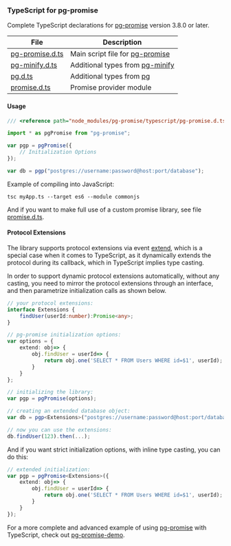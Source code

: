 ### TypeScript for pg-promise

Complete TypeScript declarations for [pg-promise] version 3.8.0 or later.

| File             | Description                      |
|------------------|----------------------------------|
|[pg-promise.d.ts] | Main script file for [pg-promise]|
|[pg-minify.d.ts]  | Additional types from [pg-minify]|
|[pg.d.ts]         | Additional types from [pg]|
|[promise.d.ts]    | Promise provider module|

#### Usage

```ts
/// <reference path="node_modules/pg-promise/typescript/pg-promise.d.ts" />

import * as pgPromise from "pg-promise";

var pgp = pgPromise({
    // Initialization Options
});

var db = pgp("postgres://username:password@host:port/database");
```

Example of compiling into JavaScript:

```
tsc myApp.ts --target es6 --module commonjs
```

And if you want to make full use of a custom promise library, see file [promise.d.ts]. 

#### Protocol Extensions

The library supports protocol extensions via event [extend], which is a special case when it comes to TypeScript,
as it dynamically extends the protocol during its callback, which in TypeScript implies type casting.

In order to support dynamic protocol extensions automatically, without any casting, you need to mirror the
protocol extensions through an interface, and then parametrize initialization calls as shown below. 

```ts
// your protocol extensions:
interface Extensions {
    findUser(userId:number):Promise<any>;
}

// pg-promise initialization options:
var options = {
    extend: obj=> {
        obj.findUser = userId=> {
            return obj.one('SELECT * FROM Users WHERE id=$1', userId);
        }
    }
};

// initializing the library:
var pgp = pgPromise(options);

// creating an extended database object:
var db = pgp<Extensions>("postgres://username:password@host:port/database");

// now you can use the extensions:
db.findUser(123).then(...);
```

And if you want strict initialization options, with inline type casting, you can do this:

```ts
// extended initialization:
var pgp = pgPromise<Extensions>({
    extend: obj=> {
        obj.findUser = userId=> {
            return obj.one('SELECT * FROM Users WHERE id=$1', userId);
        }
    }
});
```

For a more complete and advanced example of using [pg-promise] with TypeScript, check out [pg-promise-demo]. 

[pg-promise-demo]:https://github.com/vitaly-t/pg-promise-demo
[extend]:http://vitaly-t.github.io/pg-promise/global.html#event:extend
[promise.d.ts]:https://github.com/vitaly-t/pg-promise/blob/master/typescript/promise.d.ts
[pg-promise.d.ts]:https://github.com/vitaly-t/pg-promise/blob/master/typescript/pg-promise.d.ts
[pg-minify.d.ts]:https://github.com/vitaly-t/pg-promise/blob/master/typescript/pg-minify.d.ts
[pg.d.ts]:https://github.com/vitaly-t/pg-promise/blob/master/typescript/pg.d.ts
[pg-promise]:https://github.com/vitaly-t/pg-promise
[pg-minify]:https://github.com/vitaly-t/pg-minify
[pg]:https://github.com/brianc/node-postgres
